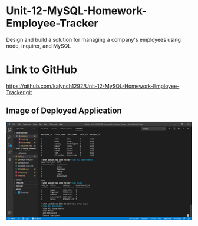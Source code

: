 # Unit-12-MySQL-Homework-Employee-Tracker
Design and build a solution for managing a company's employees using node, inquirer, and MySQL

# Link to GitHub
https://github.com/kalynch1292/Unit-12-MySQL-Homework-Employee-Tracker.git


## Image of Deployed Application
![screenshot1](./assets/screenshot1.PNG)